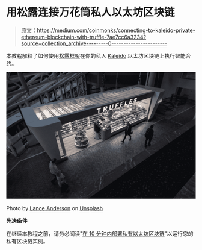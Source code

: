 # 用松露连接万花筒私人以太坊区块链

> 原文：<https://medium.com/coinmonks/connecting-to-kaleido-private-ethereum-blockchain-with-truffle-7ae7cc6a3234?source=collection_archive---------0----------------------->

本教程解释了如何使用[松露框架](https://truffleframework.com/truffle)在你的私人 [Kaleido](https://kaleido.io/) 以太坊区块链上执行智能合约。

![](img/20c822816274cab41ea465705b0bd36a.png)

Photo by [Lance Anderson](https://unsplash.com/photos/tpj285IkI94?utm_source=unsplash&utm_medium=referral&utm_content=creditCopyText) on [Unsplash](https://unsplash.com/search/photos/truffle?utm_source=unsplash&utm_medium=referral&utm_content=creditCopyText)

**先决条件**

在继续本教程之前，请务必阅读"[在 10 分钟内部署私有以太坊区块链](/coinmonks/deploy-a-private-ethereum-blockchain-in-10-minutes-with-kaleido-73c21a26d5bb)"以运行您的私有区块链实例。